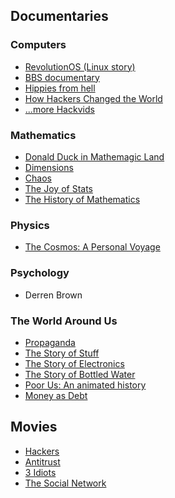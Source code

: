 
## Documentaries ##
<!---
No stupid US shows!
If it's a Discovery Networks production, or looks like it, save yourself
the humiliation and just skip it.
-->

### Computers ###
* [RevolutionOS (Linux story)](http://www.youtube.com/watch?v=iBVgcjhYV2A)
* [BBS documentary](http://www.youtube.com/watch?v=JnSz-Hb9LQY)
* [Hippies from hell](http://www.youtube.com/watch?v=TuOOmjdYEt8)
* [How Hackers Changed the World](http://www.youtube.com/watch?v=Rj35GguOAGE)
* [...more Hackvids](http://hackvids.apostolidis.net)

### Mathematics ###
* [Donald Duck in Mathemagic Land](http://www.youtube.com/watch?v=WZH3PBdH5WQ)
* [Dimensions](http://www.youtube.com/watch?v=6cpTEPT5i0A)
* [Chaos](http://www.chaos-math.org/en/chapters)
* [The Joy of Stats](http://www.gapminder.org/videos/the-joy-of-stats/)
* [The History of Mathematics](http://www.dnatube.com/video/6534/The-History-of-Mathematics--BBC-doc-part1)

### Physics ###
* [The Cosmos: A Personal Voyage](http://www.youtube.com/watch?v=ClPShKs9Kr0)

### Psychology ###
* Derren Brown

### The World Around Us ###
* [Propaganda](http://www.youtube.com/watch?v=6NMr2VrhmFI)
* [The Story of Stuff](http://www.youtube.com/watch?v=9GorqroigqM)
* [The Story of Electronics](http://www.youtube.com/watch?v=sW_7i6T_H78)
* [The Story of Bottled Water](http://www.youtube.com/watch?v=Se12y9hSOM0)
* [Poor Us: An animated history](http://www.youtube.com/watch?v=TxbmjDngois)
* [Money as Debt](http://www.youtube.com/watch?v=jqvKjsIxT_8)

## Movies ##
* [Hackers](http://www.imdb.com/title/tt0113243/)
* [Antitrust](http://www.imdb.com/title/tt0218817/)
* [3 Idiots](http://www.imdb.com/title/tt1187043/)
* [The Social Network](http://www.imdb.com/title/tt1285016/)
